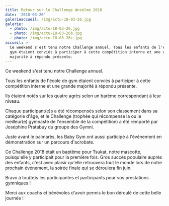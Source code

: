 ```yaml
---
title: Retour sur le Challenge Anselme 2018
date: '2018-03-26'
galerieaccueil: /img/actu-18-03-26.jpg
galerie:
  - photo: /img/actu-18-03-26.jpg
  - photo: /img/actu-18-03-26b.jpg
  - photo: /img/actu-18-03-26c.jpg
accueil: >-
  Ce weekend s'est tenu notre Challenge annuel. Tous les enfants de l'école de
  gym étaient conviés à participer à cette compétition interne et une grande
  majorité à répondu présente.
---
```

Ce weekend s'est tenu notre Challenge annuel.

Tous les enfants de l'école de gym étaient conviés à participer à cette compétition interne et une grande majorité à répondu présente.

Ils étaient notés sur les quatre agrès selon un barème correspondant à leur niveau.

Chaque participant(e)s a été récompensés selon son classement dans sa catégorie d'âge, et le Challenge (trophée qui récompense la ou le meilleur(e) gymnaste de l'ensemble de la compétition) a été remporté par Joséphine Pratabuy du groupe des Gymni. 

Juste avant le palmarès, les Baby Gym ont aussi participé à l'événement en démonstration sur un parcours d'acrobate.

Ce Challenge 2018 était un baptême pour Tsukat, notre mascotte, puisqu'elle y participait pour la première fois. Gros succès populaire auprès des enfants, c'est avec plaisir qu'elle retrouvera tout le monde lors de notre prochain événement, la soirée finale qui se déroulera fin juin.

Bravo à tou(te)s les participantes et participants pour vos prestations gymniques ! 

Merci aux coachs et bénévoles d'avoir permis le bon déroulé de cette belle journée !
